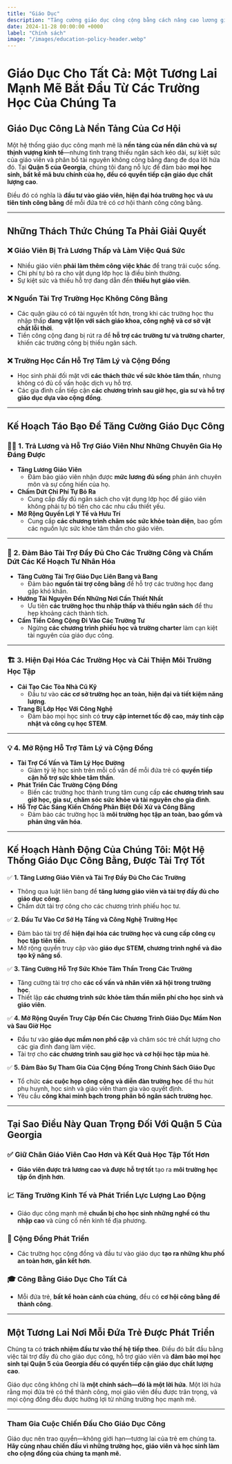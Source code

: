 ```yaml
---
title: "Giáo Dục"
description: "Tăng cường giáo dục công cộng bằng cách nâng cao lương giáo viên, hiện đại hóa trường học và đảm bảo nguồn tài chính công bằng cho tất cả học sinh."
date: 2024-11-28 00:00:00 +0000
label: "Chính sách"
image: "/images/education-policy-header.webp"
---
```


# **Giáo Dục Cho Tất Cả: Một Tương Lai Mạnh Mẽ Bắt Đầu Từ Các Trường Học Của Chúng Ta**  

## **Giáo Dục Công Là Nền Tảng Của Cơ Hội**  

Một hệ thống giáo dục công mạnh mẽ là **nền tảng của nền dân chủ và sự thịnh vượng kinh tế**—nhưng tình trạng thiếu ngân sách kéo dài, sự kiệt sức của giáo viên và phân bổ tài nguyên không công bằng đang đe dọa lời hứa đó. Tại **Quận 5 của Georgia**, chúng tôi đang nỗ lực để đảm bảo **mọi học sinh, bất kể mã bưu chính của họ, đều có quyền tiếp cận giáo dục chất lượng cao**.  

Điều đó có nghĩa là **đầu tư vào giáo viên, hiện đại hóa trường học và ưu tiên tính công bằng** để mỗi đứa trẻ có cơ hội thành công công bằng.  

---

## **Những Thách Thức Chúng Ta Phải Giải Quyết**  

### ❌ **Giáo Viên Bị Trả Lương Thấp và Làm Việc Quá Sức**  
- Nhiều giáo viên **phải làm thêm công việc khác** để trang trải cuộc sống.  
- Chi phí tự bỏ ra cho vật dụng lớp học là điều bình thường.  
- Sự kiệt sức và thiếu hỗ trợ đang dẫn đến **thiếu hụt giáo viên**.  

### ❌ **Nguồn Tài Trợ Trường Học Không Công Bằng**  
- Các quận giàu có có tài nguyên tốt hơn, trong khi các trường học thu nhập thấp **đang vật lộn với sách giáo khoa, công nghệ và cơ sở vật chất lỗi thời**.  
- Tiền công cộng đang bị rút ra để **hỗ trợ các trường tư và trường charter**, khiến các trường công bị thiếu ngân sách.  

### ❌ **Trường Học Cần Hỗ Trợ Tâm Lý và Cộng Đồng**  
- Học sinh phải đối mặt với **các thách thức về sức khỏe tâm thần**, nhưng không có đủ cố vấn hoặc dịch vụ hỗ trợ.  
- Các gia đình cần tiếp cận **các chương trình sau giờ học, gia sư và hỗ trợ giáo dục dựa vào cộng đồng**.  

---

## **Kế Hoạch Táo Bạo Để Tăng Cường Giáo Dục Công**  

### 👩‍🏫 **1. Trả Lương và Hỗ Trợ Giáo Viên Như Những Chuyên Gia Họ Đáng Được**  
- **Tăng Lương Giáo Viên**  
  - Đảm bảo giáo viên nhận được **mức lương đủ sống** phản ánh chuyên môn và sự cống hiến của họ.  
- **Chấm Dứt Chi Phí Tự Bỏ Ra**  
  - Cung cấp đầy đủ ngân sách cho vật dụng lớp học để giáo viên không phải tự bỏ tiền cho các nhu cầu thiết yếu.  
- **Mở Rộng Quyền Lợi Y Tế và Hưu Trí**  
  - Cung cấp **các chương trình chăm sóc sức khỏe toàn diện**, bao gồm các nguồn lực sức khỏe tâm thần cho giáo viên.  

---

### 🏫 **2. Đảm Bảo Tài Trợ Đầy Đủ Cho Các Trường Công và Chấm Dứt Các Kế Hoạch Tư Nhân Hóa**  
- **Tăng Cường Tài Trợ Giáo Dục Liên Bang và Bang**  
  - Đảm bảo **nguồn tài trợ công bằng** để hỗ trợ các trường học đang gặp khó khăn.  
- **Hướng Tài Nguyên Đến Những Nơi Cần Thiết Nhất**  
  - Ưu tiên **các trường học thu nhập thấp và thiếu ngân sách** để thu hẹp khoảng cách thành tích.  
- **Cấm Tiền Công Cộng Đi Vào Các Trường Tư**  
  - Ngừng **các chương trình phiếu học và trường charter** làm cạn kiệt tài nguyên của giáo dục công.  

---

### 🏗️ **3. Hiện Đại Hóa Các Trường Học và Cải Thiện Môi Trường Học Tập**  
- **Cải Tạo Các Tòa Nhà Cũ Kỹ**  
  - Đầu tư vào **các cơ sở trường học an toàn, hiện đại và tiết kiệm năng lượng**.  
- **Trang Bị Lớp Học Với Công Nghệ**  
  - Đảm bảo mọi học sinh có **truy cập internet tốc độ cao, máy tính cập nhật và công cụ học STEM**.  

---

### 💡 **4. Mở Rộng Hỗ Trợ Tâm Lý và Cộng Đồng**  
- **Tài Trợ Cố Vấn và Tâm Lý Học Đường**  
  - Giảm tỷ lệ học sinh trên mỗi cố vấn để mỗi đứa trẻ có **quyền tiếp cận hỗ trợ sức khỏe tâm thần**.  
- **Phát Triển Các Trường Cộng Đồng**  
  - Biến các trường học thành trung tâm cung cấp **các chương trình sau giờ học, gia sư, chăm sóc sức khỏe và tài nguyên cho gia đình**.  
- **Hỗ Trợ Các Sáng Kiến Chống Phân Biệt Đối Xử và Công Bằng**  
  - Đảm bảo các trường học là **môi trường học tập an toàn, bao gồm và phản ứng văn hóa**.  

---

## **Kế Hoạch Hành Động Của Chúng Tôi: Một Hệ Thống Giáo Dục Công Bằng, Được Tài Trợ Tốt**  

✅ **1. Tăng Lương Giáo Viên và Tài Trợ Đầy Đủ Cho Các Trường**  
- Thông qua luật liên bang để **tăng lương giáo viên và tài trợ đầy đủ cho giáo dục công**.  
- Chấm dứt tài trợ công cho các chương trình phiếu học tư.  

✅ **2. Đầu Tư Vào Cơ Sở Hạ Tầng và Công Nghệ Trường Học**  
- Đảm bảo tài trợ để **hiện đại hóa các trường học và cung cấp công cụ học tập tiên tiến**.  
- Mở rộng quyền truy cập vào **giáo dục STEM, chương trình nghề và đào tạo kỹ năng số**.  

✅ **3. Tăng Cường Hỗ Trợ Sức Khỏe Tâm Thần Trong Các Trường**  
- Tăng cường tài trợ cho **các cố vấn và nhân viên xã hội trong trường học**.  
- Thiết lập **các chương trình sức khỏe tâm thần miễn phí cho học sinh và giáo viên**.  

✅ **4. Mở Rộng Quyền Truy Cập Đến Các Chương Trình Giáo Dục Mầm Non và Sau Giờ Học**  
- Đầu tư vào **giáo dục mầm non phổ cập** và chăm sóc trẻ chất lượng cho các gia đình đang làm việc.  
- Tài trợ cho **các chương trình sau giờ học và cơ hội học tập mùa hè**.  

✅ **5. Đảm Bảo Sự Tham Gia Của Cộng Đồng Trong Chính Sách Giáo Dục**  
- Tổ chức **các cuộc họp công cộng và diễn đàn trường học** để thu hút phụ huynh, học sinh và giáo viên tham gia vào quyết định.  
- Yêu cầu **công khai minh bạch trong phân bổ ngân sách trường học**.  

---

## **Tại Sao Điều Này Quan Trọng Đối Với Quận 5 Của Georgia**  

### ✅ **Giữ Chân Giáo Viên Cao Hơn và Kết Quả Học Tập Tốt Hơn**  
- **Giáo viên được trả lương cao và được hỗ trợ tốt** tạo ra **môi trường học tập ổn định hơn**.  

### 📈 **Tăng Trưởng Kinh Tế và Phát Triển Lực Lượng Lao Động**  
- Giáo dục công mạnh mẽ **chuẩn bị cho học sinh những nghề có thu nhập cao** và củng cố nền kinh tế địa phương.  

### 🏡 **Cộng Đồng Phát Triển**  
- Các trường học cộng đồng và đầu tư vào giáo dục **tạo ra những khu phố an toàn hơn, gắn kết hơn**.  

### 🎓 **Công Bằng Giáo Dục Cho Tất Cả**  
- Mỗi đứa trẻ, **bất kể hoàn cảnh của chúng**, đều có **cơ hội công bằng để thành công**.  

---

## **Một Tương Lai Nơi Mỗi Đứa Trẻ Được Phát Triển**  

Chúng ta có **trách nhiệm đầu tư vào thế hệ tiếp theo**. Điều đó bắt đầu bằng việc tài trợ đầy đủ cho giáo dục công, hỗ trợ giáo viên và **đảm bảo mọi học sinh tại Quận 5 của Georgia đều có quyền tiếp cận giáo dục chất lượng cao**.  

Giáo dục công không chỉ là **một chính sách—đó là một lời hứa**. Một lời hứa rằng mọi đứa trẻ có thể thành công, mọi giáo viên đều được trân trọng, và mọi cộng đồng đều được hưởng lợi từ những trường học mạnh mẽ.  

---

### **Tham Gia Cuộc Chiến Đấu Cho Giáo Dục Công**  

Giáo dục nên trao quyền—không giới hạn—tương lai của trẻ em chúng ta. **Hãy cùng nhau chiến đấu vì những trường học, giáo viên và học sinh làm cho cộng đồng của chúng ta mạnh mẽ.**